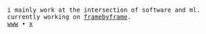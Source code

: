 <samp>
i mainly work at the intersection of software and ml. <br />
currently working on <a href="https://www.github.com/axdrsh/framebyframe/">framebyframe</a>. <br />
<a href="https://www.axdrsh.xyz/">www</a>  •  <a href="https://x.com/axdrsh">x</a>
</samp>
